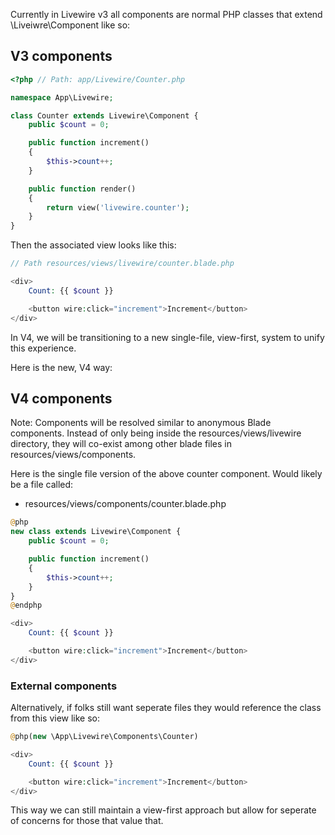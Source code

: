 
Currently in Livewire v3 all components are normal PHP classes that extend \Liveiwre\Component like so:

## V3 components

```php
<?php // Path: app/Livewire/Counter.php

namespace App\Livewire;

class Counter extends Livewire\Component {
    public $count = 0;

    public function increment()
    {
        $this->count++;
    }

    public function render()
    {
        return view('livewire.counter');
    }
}
```

Then the associated view looks like this:

```php
// Path resources/views/livewire/counter.blade.php

<div>
    Count: {{ $count }}

    <button wire:click="increment">Increment</button>
</div>
```

In V4, we will be transitioning to a new single-file, view-first, system to unify this experience.

Here is the new, V4 way:

## V4 components

Note: Components will be resolved similar to anonymous Blade components. Instead of only being inside the resources/views/livewire directory, they will co-exist among other blade files in resources/views/components.

Here is the single file version of the above counter component. Would likely be a file called:

- resources/views/components/counter.blade.php

```php
@php
new class extends Livewire\Component {
    public $count = 0;

    public function increment()
    {
        $this->count++;
    }
}
@endphp

<div>
    Count: {{ $count }}

    <button wire:click="increment">Increment</button>
</div>
```

### External components

Alternatively, if folks still want seperate files they would reference the class from this view like so:

```php
@php(new \App\Livewire\Components\Counter)

<div>
    Count: {{ $count }}

    <button wire:click="increment">Increment</button>
</div>
```

This way we can still maintain a view-first approach but allow for seperate of concerns for those that value that.
